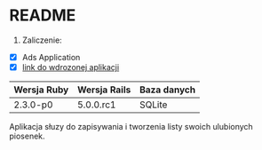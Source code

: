 # README

1. Zaliczenie: 
 - [x] Ads Application
 - [x] [link do wdrozonej aplikacji](https://songapp-ruby-.herokuapp.com/)
 
|Wersja Ruby|Wersja Rails|Baza danych|
|---|---|---|
|2.3.0-p0|5.0.0.rc1|SQLite|

Aplikacja słuzy do zapisywania i tworzenia listy swoich ulubionych piosenek.
